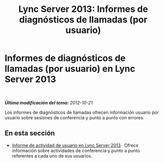 ﻿---
title: 'Lync Server 2013: Informes de diagnósticos de llamadas (por usuario)'
TOCTitle: Informes de diagnósticos de llamadas (por usuario)
ms:assetid: 9da13470-001e-415f-b8c5-29b1f3b531ba
ms:mtpsurl: https://technet.microsoft.com/es-es/library/Gg615023(v=OCS.15)
ms:contentKeyID: 48276148
ms.date: 01/07/2017
mtps_version: v=OCS.15
ms.translationtype: HT
---

# Informes de diagnósticos de llamadas (por usuario) en Lync Server 2013

 

_**Última modificación del tema:** 2012-10-21_

Los informes de diagnósticos de llamadas ofrecen información usuario por usuario sobre sesiones de conferencia y punto a punto con errores.

## En esta sección

  - [Informe de actividad de usuario en Lync Server 2013](lync-server-2013-user-activity-report.md)   Ofrece información sobre actividades de conferencia y punto a punto referentes a cada uno de sus usuarios.


